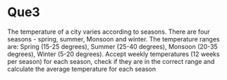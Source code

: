# Que3

The temperature of a city varies according to seasons. There are four seasons - spring, summer, Monsoon and winter. The temperature ranges are: Spring (15-25 degrees), Summer (25-40 degrees), Monsoon (20-35 degrees), Winter (5-20 degrees). Accept weekly temperatures (12 weeks per season) for each season, check if they are in the correct range and calculate the average temperature for each season

